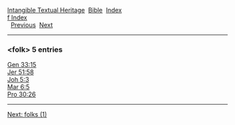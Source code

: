 [Intangible Textual Heritage](../../index)  [Bible](../index) 
[Index](index)   
[f Index](_f_)  
  [Previous](c04360)  [Next](c04362) 

------------------------------------------------------------------------

### &lt;folk&gt; 5 entries

[Gen 33:15](../kjv/gen033.htm#015)  
[Jer 51:58](../kjv/jer051.htm#058)  
[Joh 5:3](../kjv/joh005.htm#003)  
[Mar 6:5](../kjv/mar006.htm#005)  
[Pro 30:26](../kjv/pro030.htm#026)  

------------------------------------------------------------------------

[Next: folks (1)](c04362)
